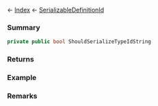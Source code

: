 ← [Index](Api-Index) ← [SerializableDefinitionId](VRage.ObjectBuilders.SerializableDefinitionId)

### Summary

```csharp
private public bool ShouldSerializeTypeIdString
```

### Returns

### Example

### Remarks

